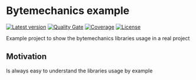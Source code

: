 # Bytemechanics example
[![Latest version](https://maven-badges.herokuapp.com/maven-central/org.bytemechanics/bytemechanics-examples/badge.svg)](https://maven-badges.herokuapp.com/maven-central/org.bytemechanics/bytemechanics-examples/badge.svg)
[![Quality Gate](https://sonarcloud.io/api/project_badges/measure?project=org.bytemechanics%3Abytemechanics-examples&metric=alert_status)](https://sonarcloud.io/dashboard/index/org.bytemechanics%3Abytemechanics-examples)
[![Coverage](https://sonarcloud.io/api/project_badges/measure?project=org.bytemechanics%3Abytemechanics-examples&metric=coverage)](https://sonarcloud.io/dashboard/index/org.bytemechanics%3Abytemechanics-examples)
[![License](https://img.shields.io/badge/License-Apache%202.0-blue.svg)](https://opensource.org/licenses/Apache-2.0)

Example project to show the bytemechanics libraries usage in a real project

## Motivation
Is always easy to understand the libraries usage by example